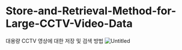 # Store-and-Retrieval-Method-for-Large-CCTV-Video-Data
대용량 CCTV 영상에 대한 저장 및 검색 방법
![Untitled](https://s3-us-west-2.amazonaws.com/secure.notion-static.com/258256ab-6081-4072-bb3d-1cdce8bf9aa3/Untitled.png)
